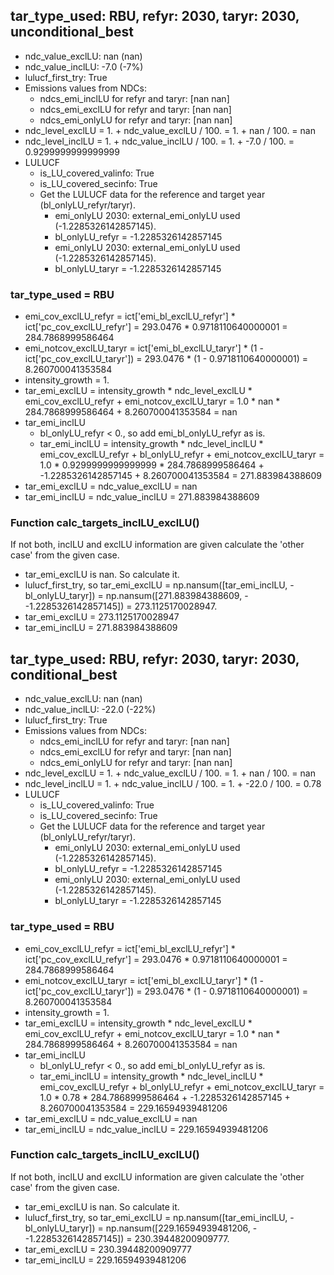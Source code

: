 

## tar_type_used: RBU, refyr: 2030, taryr: 2030, unconditional_best
- ndc_value_exclLU: nan (nan)
- ndc_value_inclLU: -7.0 (-7%)
- lulucf_first_try: True
- Emissions values from NDCs:
  - ndcs_emi_inclLU for refyr and taryr: [nan nan]
  - ndcs_emi_exclLU for refyr and taryr: [nan nan]
  - ndcs_emi_onlyLU for refyr and taryr: [nan nan]
- ndc_level_exclLU = 1. + ndc_value_exclLU / 100. = 1. + nan / 100. = nan
- ndc_level_inclLU = 1. + ndc_value_inclLU / 100. = 1. + -7.0 / 100. = 0.9299999999999999
- LULUCF
  - is_LU_covered_valinfo: True
  - is_LU_covered_secinfo: True
  - Get the LULUCF data for the reference and target year (bl_onlyLU_refyr/taryr).
    - emi_onlyLU 2030: external_emi_onlyLU used (-1.2285326142857145).
    - bl_onlyLU_refyr = -1.2285326142857145
    - emi_onlyLU 2030: external_emi_onlyLU used (-1.2285326142857145).
    - bl_onlyLU_taryr = -1.2285326142857145
### tar_type_used = RBU
- emi_cov_exclLU_refyr = ict['emi_bl_exclLU_refyr'] * ict['pc_cov_exclLU_refyr'] = 293.0476 * 0.9718110640000001 = 284.7868999586464
- emi_notcov_exclLU_taryr = ict['emi_bl_exclLU_taryr'] * (1 - ict['pc_cov_exclLU_taryr']) = 293.0476 * (1 - 0.9718110640000001) = 8.260700041353584
- intensity_growth = 1.
- tar_emi_exclLU = intensity_growth * ndc_level_exclLU * emi_cov_exclLU_refyr + emi_notcov_exclLU_taryr = 1.0 * nan * 284.7868999586464 + 8.260700041353584 = nan
- tar_emi_inclLU
  - bl_onlyLU_refyr < 0., so add emi_bl_onlyLU_refyr as is.
  - tar_emi_inclLU = intensity_growth * ndc_level_inclLU * emi_cov_exclLU_refyr + bl_onlyLU_refyr + emi_notcov_exclLU_taryr = 1.0 * 0.9299999999999999 * 284.7868999586464 + -1.2285326142857145 + 8.260700041353584 = 271.883984388609
- tar_emi_exclLU = ndc_value_exclLU = nan
- tar_emi_inclLU = ndc_value_inclLU = 271.883984388609
### Function calc_targets_inclLU_exclLU()
If not both, inclLU and exclLU information are given calculate the 'other case' from the given case.
- tar_emi_exclLU is nan. So calculate it.
- lulucf_first_try, so tar_emi_exclLU = np.nansum([tar_emi_inclLU, -bl_onlyLU_taryr]) = np.nansum([271.883984388609, - -1.2285326142857145]) = 273.1125170028947.
- tar_emi_exclLU = 273.1125170028947
- tar_emi_inclLU = 271.883984388609

## tar_type_used: RBU, refyr: 2030, taryr: 2030, conditional_best
- ndc_value_exclLU: nan (nan)
- ndc_value_inclLU: -22.0 (-22%)
- lulucf_first_try: True
- Emissions values from NDCs:
  - ndcs_emi_inclLU for refyr and taryr: [nan nan]
  - ndcs_emi_exclLU for refyr and taryr: [nan nan]
  - ndcs_emi_onlyLU for refyr and taryr: [nan nan]
- ndc_level_exclLU = 1. + ndc_value_exclLU / 100. = 1. + nan / 100. = nan
- ndc_level_inclLU = 1. + ndc_value_inclLU / 100. = 1. + -22.0 / 100. = 0.78
- LULUCF
  - is_LU_covered_valinfo: True
  - is_LU_covered_secinfo: True
  - Get the LULUCF data for the reference and target year (bl_onlyLU_refyr/taryr).
    - emi_onlyLU 2030: external_emi_onlyLU used (-1.2285326142857145).
    - bl_onlyLU_refyr = -1.2285326142857145
    - emi_onlyLU 2030: external_emi_onlyLU used (-1.2285326142857145).
    - bl_onlyLU_taryr = -1.2285326142857145
### tar_type_used = RBU
- emi_cov_exclLU_refyr = ict['emi_bl_exclLU_refyr'] * ict['pc_cov_exclLU_refyr'] = 293.0476 * 0.9718110640000001 = 284.7868999586464
- emi_notcov_exclLU_taryr = ict['emi_bl_exclLU_taryr'] * (1 - ict['pc_cov_exclLU_taryr']) = 293.0476 * (1 - 0.9718110640000001) = 8.260700041353584
- intensity_growth = 1.
- tar_emi_exclLU = intensity_growth * ndc_level_exclLU * emi_cov_exclLU_refyr + emi_notcov_exclLU_taryr = 1.0 * nan * 284.7868999586464 + 8.260700041353584 = nan
- tar_emi_inclLU
  - bl_onlyLU_refyr < 0., so add emi_bl_onlyLU_refyr as is.
  - tar_emi_inclLU = intensity_growth * ndc_level_inclLU * emi_cov_exclLU_refyr + bl_onlyLU_refyr + emi_notcov_exclLU_taryr = 1.0 * 0.78 * 284.7868999586464 + -1.2285326142857145 + 8.260700041353584 = 229.16594939481206
- tar_emi_exclLU = ndc_value_exclLU = nan
- tar_emi_inclLU = ndc_value_inclLU = 229.16594939481206
### Function calc_targets_inclLU_exclLU()
If not both, inclLU and exclLU information are given calculate the 'other case' from the given case.
- tar_emi_exclLU is nan. So calculate it.
- lulucf_first_try, so tar_emi_exclLU = np.nansum([tar_emi_inclLU, -bl_onlyLU_taryr]) = np.nansum([229.16594939481206, - -1.2285326142857145]) = 230.39448200909777.
- tar_emi_exclLU = 230.39448200909777
- tar_emi_inclLU = 229.16594939481206